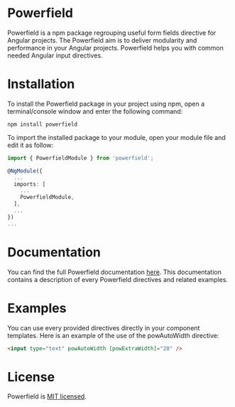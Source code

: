 # Powerfield

Powerfield is a npm package regrouping useful form fields directive for Angular projects. The Powerfield aim is to deliver modularity and performance in your Angular projects. Powerfield helps you with common needed Angular input directives.

# Installation
To install the Powerfield package in your project using npm, open a terminal/console window and enter the following command:
```
npm install powerfield
```

To import the installed package to your module, open your module file and edit it as follow:
```typescript
import { PowerfieldModule } from 'powerfield';

@NgModule({
  ...
  imports: [
    ...
    PowerfieldModule,
  ],
  ...
})
...
```

# Documentation
You can find the full Powerfield documentation [here](https://youritornier.github.io/powerfield/). This documentation contains a description of every Powerfield directives and related examples.

# Examples
You can use every provided directives directly in your component templates. Here is an example of the use of the powAutoWidth directive:
```html
<input type="text" powAutoWidth [powExtraWidth]="20" />
```

# License
Powerfield is [MIT licensed](LICENSE).
